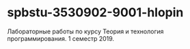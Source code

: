 # spbstu-3530902-9001-hlopin
Лабораторные работы по курсу Теория и технология программирования. 1 семестр 2019.

